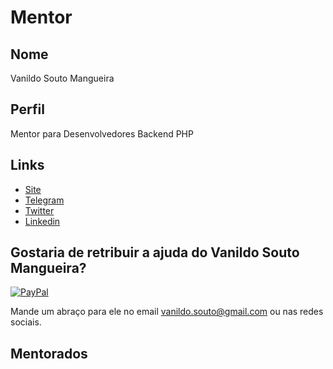 # Mentor

## Nome

Vanildo Souto Mangueira

## Perfil

Mentor para Desenvolvedores  Backend PHP

## Links

* [Site](http://blog.toneladas.com.br)
* [Telegram](https://t.me/vanildo_souto)
* [Twitter](https://twitter.com/vanildo_souto)
* [Linkedin](https://br.linkedin.com/in/vanildosouto)

## Gostaria de retribuir a ajuda do Vanildo Souto Mangueira?

[![PayPal](https://www.paypalobjects.com/pt_BR/i/btn/btn_donate_LG.gif)](https://www.paypal.com/cgi-bin/webscr?cmd=_donations&business=9LJ6WGLBDQKGJ&lc=BR&item_name=Vanildo&currency_code=BRL&bn=PP-DonationsBF:btn_donate_SM.gif:NonHosted)

Mande um abraço para ele no email vanildo.souto@gmail.com ou nas redes sociais.

## Mentorados

